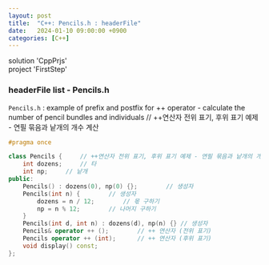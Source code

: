 ```yaml
---
layout: post
title:  "C++: Pencils.h : headerFile"
date:   2024-01-10 09:00:00 +0900
categories: [C++]
---
```


solution 'CppPrjs'   
project 'FirstStep'   
   
### headerFile list - Pencils.h   
`Pencils.h` : example of prefix and postfix for ++ operator - calculate the number of pencil bundles and individuals // ++연산자 전위 표기, 후위 표기 예제 - 연필 묶음과 낱개의 개수 계산   
   
```cpp
#pragma once

class Pencils {		// ++연산자 전위 표기, 후위 표기 예제 - 연필 묶음과 낱개의 개수 계산
	int dozens;		// 타
	int np;		// 낱개
public:
	Pencils() : dozens(0), np(0) {};		// 생성자
	Pencils(int n) {		// 생성자
		dozens = n / 12;		// 몫 구하기
		np = n % 12;		// 나머지 구하기
	}
	Pencils(int d, int n) : dozens(d), np(n) {}	// 생성자
	Pencils& operator ++ ();		// ++ 연산자 (전위 표기)
	Pencils operator ++ (int);		// ++ 연산자 (후위 표기)
	void display() const;
};
```
